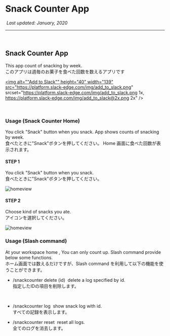 # Snack Counter App

​
_Last updated: January, 2020_
​

---

​

## Snack Counter App

This app count of snacking by week.  
このアプリは週毎のお菓子を食べた回数を数えるアプリです

<a href="https://slack.com/oauth/authorize?scope=incoming-webhook,commands&client_id=647780859171.854718564373"><img alt=""Add to Slack"" height="40" width="139" src="https://platform.slack-edge.com/img/add_to_slack.png" srcset="https://platform.slack-edge.com/img/add_to_slack.png 1x, https://platform.slack-edge.com/img/add_to_slack@2x.png 2x" /></a>

​

### Usage (Snack Counter Home)

You click "Snack" button when you snack.
App shows counts of snacking by week.  
食べたときに"Snack"ボタンを押してください。
Home 画面に食べた回数が表示されます。
​

#### STEP 1

You click "Snack" button when you snack.  
食べたときに"Snack"ボタンを押してください。

![homeview](https://simacho.github.io/SnackCounter/inst00.jpg)

#### STEP 2

Choose kind of snacks you ate.  
アイコンを選択してください。

![homeview](https://simacho.github.io/SnackCounter/inst01.jpg)

### Usage (Slash command)

At your workspace home , You can only count up.
Slash command provide below some functions.  
ホーム画面では数えるだけですが、Slash command を利用して以下の機能を使うことができます。
​

- /snackcounter delete (id)
  ​
  delete a log specified by id.  
  指定したIDの項目を削除します。
   
  ​
- /snackcounter log
  ​
  show snack log with id.  
  すべての記録を表示します。
​
- /snackcounter reset
  ​
  reset all logs.  
  全てのログを消去します。
  ​

